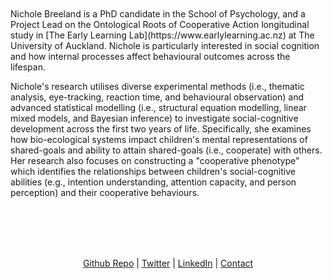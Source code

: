 <br>
<br>
Nichole Breeland is a PhD candidate in the School of Psychology, and a Project Lead on the Ontological Roots of Cooperative Action longitudinal study in [The Early Learning Lab](https://www.earlylearning.ac.nz) at The University of Auckland. Nichole is particularly interested in social cognition and how internal processes affect behavioural outcomes across the lifespan. 

Nichole's research utilises diverse experimental methods (i.e., thematic analysis, eye-tracking, reaction time, and behavioural observation) and advanced statistical modelling (i.e., structural equation modelling, linear mixed models, and Bayesian inference) to investigate social-cognitive development across the first two years of life. Specifically, she examines how bio-ecological systems impact children's mental representations of shared-goals and ability to attain shared-goals (i.e., cooperate) with others. Her research also focuses on constructing a "cooperative phenotype" which identifies the relationships between children's social-cognitive abilities (e.g., intention understanding, attention capacity, and person perception) and their cooperative behaviours.

<br>
<br>
<br>
<br>

<p align="center">
  <a href="http://www.github.com/NicholeBreeland">Github Repo</a> |
  <a href="http://www.twitter.com/NicholeBreeland">Twitter</a> |
  <a href="https://www.linkedin.com/in/nichole-breeland-576002b2/">LinkedIn</a> |
  <a href="mailto:n.breeland@auckland.ac.nz">Contact</a>
</p>


